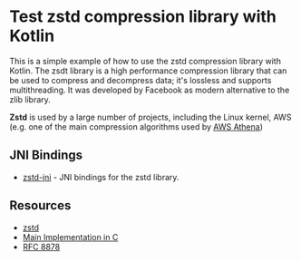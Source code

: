 # Test zstd compression library with Kotlin

This is a simple example of how to use the zstd compression library with Kotlin.
The zsdt library is a high performance compression library that can be used to compress and decompress data; it's 
lossless and supports multithreading. It was developed by Facebook as modern alternative to the zlib library.

**Zstd** is used by a large number of projects, including the Linux kernel, AWS (e.g. one of the main compression algorithms
used by [AWS Athena](https://docs.aws.amazon.com/athena/latest/ug/compression-support-zstd-levels.html#:~:text=The%20ZSTD%20library%20supports%20compression,speed%20but%20larger%20file%20sizes.))

## JNI Bindings

- [zstd-jni](https://github.com/luben/zstd-jni) - JNI bindings for the zstd library.


## Resources

- [zstd](https://facebook.github.io/zstd/#other-languages)
- [Main Implementation in C](https://github.com/facebook/zstd)
- [RFC 8878](https://datatracker.ietf.org/doc/html/rfc8878)
